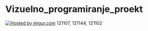 Vizuelno_programiranje_proekt
=============================
<a href="http://imgur.com/0lMCHZI"><img src="http://i.imgur.com/0lMCHZI.jpg" title="Hosted by imgur.com" /></a>
121107, 121144, 121102
